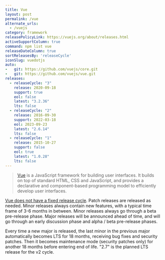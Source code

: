 ```yaml
---
title: Vue
layout: post
permalink: /vue
alternate_urls:
  - /vuejs
category: framework
releasePolicyLink: https://vuejs.org/about/releases.html
activeSupportColumn: true
command: npm list vue
releaseDateColumn: true
sortReleasesBy: 'releaseCycle'
iconSlug: vuedotjs
auto:
-   git: https://github.com/vuejs/core.git
-   git: https://github.com/vuejs/vue.git
releases:
  - releaseCycle: "3"
    release: 2020-09-18
    support: true
    eol: false
    latest: "3.2.36"
    lts: false
  - releaseCycle: "2"
    release: 2016-09-30
    support: 2022-03-18
    eol: 2023-09-23 
    latest: "2.6.14"
    lts: false 
  - releaseCycle: "1"
    release: 2015-10-27
    support: false
    eol: true
    latest: "1.0.28"
    lts: false
---
```


> [Vue](https://vuejs.org/) is a JavaScript framework for building user interfaces. It builds on top of standard HTML, CSS and JavaScript, and provides a declarative and component-based programming model to efficiently develop user interfaces.

[Vue does not have a fixed release cycle](https://vuejs.org/about/releases.html). Patch releases are released as needed. Minor releases always contain new features, with a typical time frame of 3-6 months in between. Minor releases always go through a beta pre-release phase. Major releases will be announced ahead of time, and will go through an early discussion phase and alpha / beta pre-release phases.

Every time a new major is released, the last minor in the previous major automatically becomes LTS for 18 months, receiving bug fixes and security patches. Then it becomes maintenance mode (security patches only) for another 18 months before entering end of life. "2.7" is the planned LTS release for the v2 cycle.
